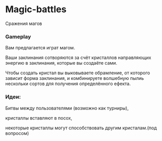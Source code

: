 Magic-battles
=============
Сражения магов

### Gameplay
Вам предлагается играт магом.

Ваши заклинания сотворяются за счёт кристаллов направляющих энергию в заклинания, которые вы создаёте сами.

Чтобы создать кристал вы выковываете обрамление, от которого зависит форма заклинания, и комбинируете волшебную пылиь нескольки сортов для получения определённого ефекта.

### Идеи:
Битвы между пользователями (возможно как турниры),

кристаллы вставляют в посох,

некоторые кристаллы могут способствовать другим кристалам.(под вопросом)
